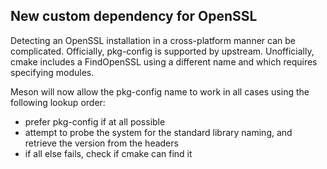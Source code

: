 ## New custom dependency for OpenSSL

Detecting an OpenSSL installation in a cross-platform manner can be
complicated. Officially, pkg-config is supported by upstream. Unofficially,
cmake includes a FindOpenSSL using a different name and which requires
specifying modules.

Meson will now allow the pkg-config name to work in all cases using the following lookup order:
- prefer pkg-config if at all possible
- attempt to probe the system for the standard library naming, and retrieve the version from the headers
- if all else fails, check if cmake can find it
